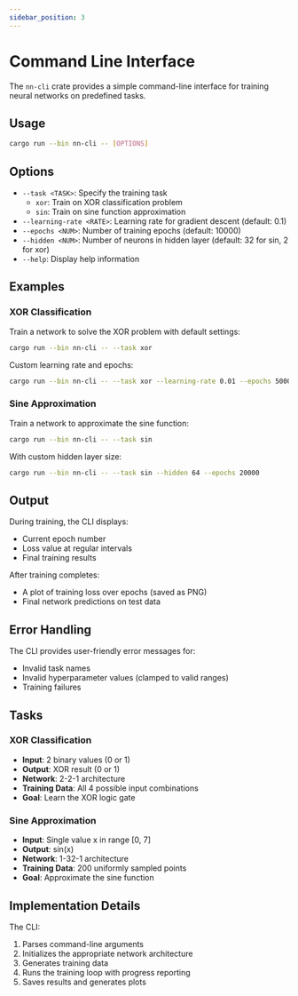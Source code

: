 ```yaml
---
sidebar_position: 3
---
```


# Command Line Interface

The `nn-cli` crate provides a simple command-line interface for training neural networks on predefined tasks.

## Usage

```bash
cargo run --bin nn-cli -- [OPTIONS]
```

## Options

- `--task <TASK>`: Specify the training task
  - `xor`: Train on XOR classification problem
  - `sin`: Train on sine function approximation
- `--learning-rate <RATE>`: Learning rate for gradient descent (default: 0.1)
- `--epochs <NUM>`: Number of training epochs (default: 10000)
- `--hidden <NUM>`: Number of neurons in hidden layer (default: 32 for sin, 2 for xor)
- `--help`: Display help information

## Examples

### XOR Classification
Train a network to solve the XOR problem with default settings:

```bash
cargo run --bin nn-cli -- --task xor
```

Custom learning rate and epochs:

```bash
cargo run --bin nn-cli -- --task xor --learning-rate 0.01 --epochs 50000
```

### Sine Approximation
Train a network to approximate the sine function:

```bash
cargo run --bin nn-cli -- --task sin
```

With custom hidden layer size:

```bash
cargo run --bin nn-cli -- --task sin --hidden 64 --epochs 20000
```

## Output

During training, the CLI displays:
- Current epoch number
- Loss value at regular intervals
- Final training results

After training completes:
- A plot of training loss over epochs (saved as PNG)
- Final network predictions on test data

## Error Handling

The CLI provides user-friendly error messages for:
- Invalid task names
- Invalid hyperparameter values (clamped to valid ranges)
- Training failures

## Tasks

### XOR Classification
- **Input**: 2 binary values (0 or 1)
- **Output**: XOR result (0 or 1)
- **Network**: 2-2-1 architecture
- **Training Data**: All 4 possible input combinations
- **Goal**: Learn the XOR logic gate

### Sine Approximation
- **Input**: Single value x in range [0, 7]
- **Output**: sin(x)
- **Network**: 1-32-1 architecture
- **Training Data**: 200 uniformly sampled points
- **Goal**: Approximate the sine function

## Implementation Details

The CLI:
1. Parses command-line arguments
2. Initializes the appropriate network architecture
3. Generates training data
4. Runs the training loop with progress reporting
5. Saves results and generates plots